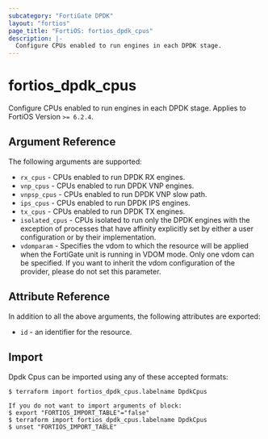```yaml
---
subcategory: "FortiGate DPDK"
layout: "fortios"
page_title: "FortiOS: fortios_dpdk_cpus"
description: |-
  Configure CPUs enabled to run engines in each DPDK stage.
---
```


# fortios_dpdk_cpus
Configure CPUs enabled to run engines in each DPDK stage. Applies to FortiOS Version `>= 6.2.4`.

## Argument Reference

The following arguments are supported:

* `rx_cpus` - CPUs enabled to run DPDK RX engines.
* `vnp_cpus` - CPUs enabled to run DPDK VNP engines.
* `vnpsp_cpus` - CPUs enabled to run DPDK VNP slow path.
* `ips_cpus` - CPUs enabled to run DPDK IPS engines.
* `tx_cpus` - CPUs enabled to run DPDK TX engines.
* `isolated_cpus` - CPUs isolated to run only the DPDK engines with the exception of processes that have affinity explicitly set by either a user configuration or by their implementation.
* `vdomparam` - Specifies the vdom to which the resource will be applied when the FortiGate unit is running in VDOM mode. Only one vdom can be specified. If you want to inherit the vdom configuration of the provider, please do not set this parameter.


## Attribute Reference

In addition to all the above arguments, the following attributes are exported:
* `id` - an identifier for the resource.

## Import

Dpdk Cpus can be imported using any of these accepted formats:
```
$ terraform import fortios_dpdk_cpus.labelname DpdkCpus

If you do not want to import arguments of block:
$ export "FORTIOS_IMPORT_TABLE"="false"
$ terraform import fortios_dpdk_cpus.labelname DpdkCpus
$ unset "FORTIOS_IMPORT_TABLE"
```

